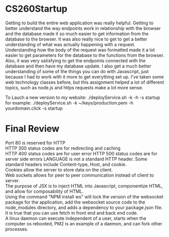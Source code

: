 # CS260Startup

Getting to build the entire web application was really helpful. Getting to better understand the way endpoints work in relationship with the browser and the database made it so much easier to get information from the database to the browser. It was also really nice to get to get a better understanding of what was actually happening with a request. Understanding how the body of the request was formatted made it a lot easier to get parameters for the database to the functions from the browser. Also, it was very satisfying to get the endpoints connected with the database and then have my database update. I also get a much better understanding of some of the things you can do with Javascript, just because I had to work with it more to get everything set up. I've taken some web technology classes before, but this assignment helped a lot of different topics, such as node.js and https requests make a lot more sense. 

To Lauch a new version to my website: ./deployService.sh -k <yourpemkey> -h <yourdomain> -s startup
  for example: ./deployService.sh -k ~/keys/production.pem -h yourdomain.click -s startup

# Final Review

Port 80 is reserved for HTTP   
HTTP 300 status codes are for redirecting and caching   
HTTP 400 status codes are for user error
HTTP 500 status codes are for server side errors
LANGUAGE is not a standard HTTP header. Some standard headers include Content-type, Host, and cookie.   
Cookies allow the server to store data on the client.      
Web sockets allows for peer to peer communication instead of client to server.    
The purpose of JSX is to inject HTML into Javascript, componentize HTML, and allow for composability of HTML.    
Using the command "NPM install ws" will lock the version of the websocket package for the application, add the websocket source code to the node_modules directory, and adds a dependency to your package.json file.    
It is true that you can use fetch in front end and back end code.    
A linux daemon can execute independent of a user, starts when the computer os rebooted, PM2 is an example of a daemon, and can fork other processes.    
